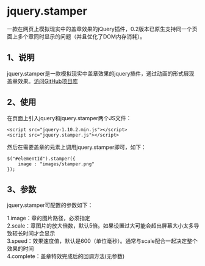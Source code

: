 jquery.stamper
==============

一款在网页上模拟现实中的盖章效果的jQuery插件，0.2版本已原生支持同一个页面上多个章同时显示的问题（并且优化了DOM内存消耗）。


1、说明
------------------

jquery.stamper是一款模拟现实中盖章效果的jquery插件，通过动画的形式展现盖章效果。[访问GitHub项目库](https://github.com/ferreousbox/jquery.stamper)


2、使用
-------------------

在页面上引入jquery和jquery.stamper两个JS文件：

    <script src="jquery-1.10.2.min.js"></script>
    <script src="jquery.stamper.js"></script>

然后在需要盖章的元素上调用jquery.stamper即可，如下：

    $("#elementId").stamper({
        image : "images/stamper.png"
    });


3、参数
-----------------

jquery.stamper可配置的参数如下：

1.image：章的图片路径，必须指定 <br>
2.scale：章图片的放大倍数，默认5倍。如果设置过大可能会超出屏幕大小太多导致较长时间才会显示 <br>
3.speed：效果速度值，默认是600（单位毫秒）。通常与scale配合一起决定整个效果的时间 <br>
4.complete：盖章特效完成后的回调方法(无参数) <br>

